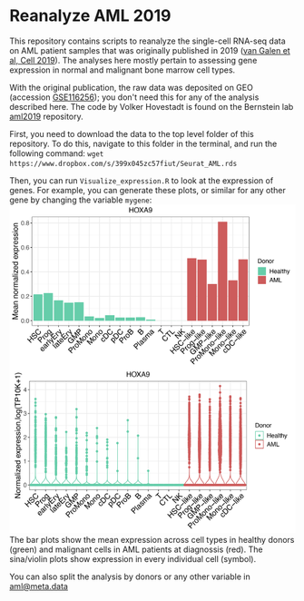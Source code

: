 # Reanalyze AML 2019

This repository contains scripts to reanalyze the single-cell RNA-seq data on AML patient samples that was originally published in 2019 ([van Galen et al, Cell 2019](https://pubmed.ncbi.nlm.nih.gov/30827681/)). The analyses here mostly pertain to assessing gene expression in normal and malignant bone marrow cell types.

With the original publication, the raw data was deposited on GEO (accession [GSE116256](https://www.ncbi.nlm.nih.gov/geo/query/acc.cgi?acc=GSE116256)); you don't need this for any of the analysis described here. The code by Volker Hovestadt is found on the Bernstein lab [aml2019](https://github.com/BernsteinLab/aml2019) repository. 

First, you need to download the data to the top level folder of this repository. To do this, navigate to this folder in the terminal, and run the following command:
`wget https://www.dropbox.com/s/399x045zc57fiut/Seurat_AML.rds`

Then, you can run `Visualize_expression.R` to look at the expression of genes. For example, you can generate these plots, or similar for any other gene by changing the variable `mygene`:
![alt text](/images/HOXA9_bar_and_sina.png "HOXA9 expression")
The bar plots show the mean expression across cell types in healthy donors (green) and malignant cells in AML patients at diagnossis (red). The sina/violin plots show expression in every individual cell (symbol).

You can also split the analysis by donors or any other variable in aml@meta.data
